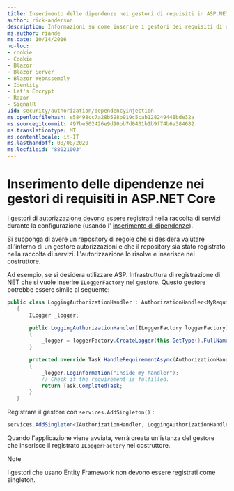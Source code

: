 ```yaml
---
title: Inserimento delle dipendenze nei gestori di requisiti in ASP.NET Core
author: rick-anderson
description: Informazioni su come inserire i gestori dei requisiti di autorizzazione in un'app ASP.NET Core usando l'inserimento di dipendenze.
ms.author: riande
ms.date: 10/14/2016
no-loc:
- cookie
- Cookie
- Blazor
- Blazor Server
- Blazor WebAssembly
- Identity
- Let's Encrypt
- Razor
- SignalR
uid: security/authorization/dependencyinjection
ms.openlocfilehash: e58498cc7a28b598b919c5cab128249448bde32a
ms.sourcegitcommit: 497be502426e9d90bb7d0401b1b9f74b6a384682
ms.translationtype: MT
ms.contentlocale: it-IT
ms.lasthandoff: 08/08/2020
ms.locfileid: "88021003"
---
```

# <a name="dependency-injection-in-requirement-handlers-in-aspnet-core"></a>Inserimento delle dipendenze nei gestori di requisiti in ASP.NET Core

<a name="security-authorization-di"></a>

I [gestori di autorizzazione devono essere registrati](xref:security/authorization/policies#handler-registration) nella raccolta di servizi durante la configurazione (usando l' [inserimento di dipendenze](xref:fundamentals/dependency-injection)).

Si supponga di avere un repository di regole che si desidera valutare all'interno di un gestore autorizzazioni e che il repository sia stato registrato nella raccolta di servizi. L'autorizzazione lo risolve e inserisce nel costruttore.

Ad esempio, se si desidera utilizzare ASP. Infrastruttura di registrazione di NET che si vuole inserire `ILoggerFactory` nel gestore. Questo gestore potrebbe essere simile al seguente:

```csharp
public class LoggingAuthorizationHandler : AuthorizationHandler<MyRequirement>
   {
       ILogger _logger;

       public LoggingAuthorizationHandler(ILoggerFactory loggerFactory)
       {
           _logger = loggerFactory.CreateLogger(this.GetType().FullName);
       }

       protected override Task HandleRequirementAsync(AuthorizationHandlerContext context, MyRequirement requirement)
       {
           _logger.LogInformation("Inside my handler");
           // Check if the requirement is fulfilled.
           return Task.CompletedTask;
       }
   }
   ```

Registrare il gestore con `services.AddSingleton()` :

```csharp
services.AddSingleton<IAuthorizationHandler, LoggingAuthorizationHandler>();
```

Quando l'applicazione viene avviata, verrà creata un'istanza del gestore che inserisce il registrato `ILoggerFactory` nel costruttore.

> [!NOTE]
> I gestori che usano Entity Framework non devono essere registrati come singleton.
